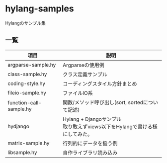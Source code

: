 # hylang-samples
  Hylangのサンプル集

## 一覧
|項目                         | 説明                          |
|-----------------------------|-------------------------------|
| argparse-sample.hy          | Argparseの使用例              |
| class-sample.hy             | クラス定義サンプル            |
| coding-style.hy             | コーディングスタイル方針まとめ|
| fileio-sample.hy            | ファイルIO系                  |
| function-call-sample.hy     | 関数/メソッド呼び出し(sort, sortedについて記述) |
| hydjango                    | Hylang + Djangoサンプル<br> 取り敢えずviews以下をHylangで書ける様にしてみた。|
| matrix-sample.hy            | 行列的にデータを扱う例        |
| libsample.hy                | 自作ライブラリ読み込み        |
